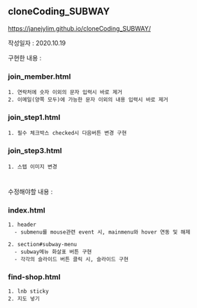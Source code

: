 ## cloneCoding_SUBWAY

https://janejylim.github.io/cloneCoding_SUBWAY/

작성일자 : 2020.10.19

구현한 내용 :

### join_member.html
    1. 연락처에 숫자 이외의 문자 입력시 바로 제거
    2. 이메일(양쪽 모두)에 가능한 문자 이외의 내용 입력시 바로 제거

### join_step1.html
    1. 필수 체크박스 checked시 다음버튼 변경 구현

### join_step3.html
    1. 스텝 이미지 변경

# 

수정해야할 내용 :

  ### index.html
    1. header
      - submenu를 mouse관련 event 시, mainmenu와 hover 연동 및 해제
      
    2. section#subway-menu
      - subway메뉴 화살표 버튼 구현
      - 각각의 슬라이드 버튼 클릭 시, 슬라이드 구현

### find-shop.html
    1. lnb sticky
    2. 지도 넣기
